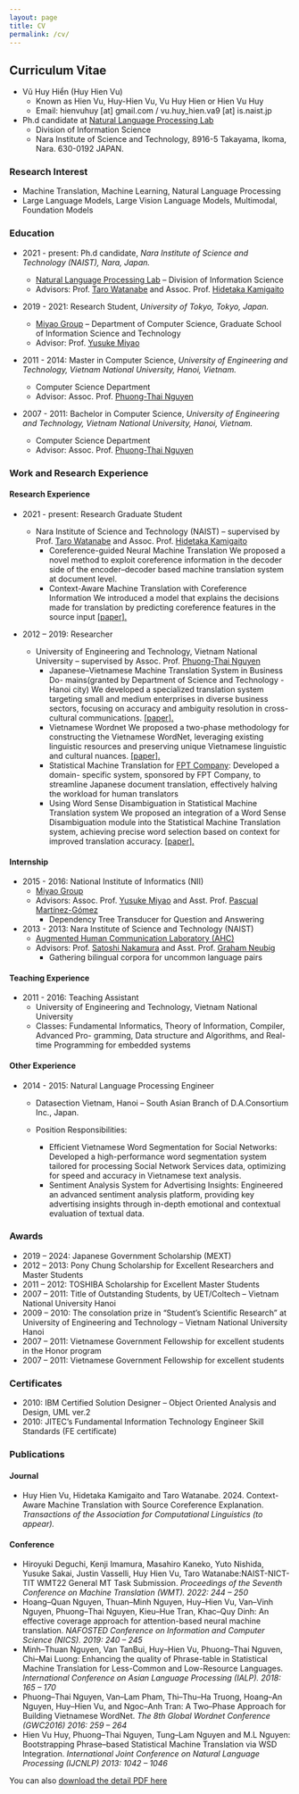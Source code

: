 ```yaml
---
layout: page
title: CV
permalink: /cv/
---
```



## Curriculum Vitae
- Vũ Huy Hiển (Huy Hien Vu)
  -  Known as Hien Vu, Huy-Hien Vu, Vu Huy Hien or Hien Vu Huy
  -  Email: hienvuhuy [at] gmail.com / vu.huy\_hien.va9 [at] is.naist.jp
- Ph.d candidate at [Natural Language Processing Lab](https://nlp.naist.jp/en)
  - Division of Information Science
  - Nara Institute of Science and Technology, 8916-5 Takayama, Ikoma, Nara. 630-0192 JAPAN.

### Research Interest
- Machine Translation, Machine Learning, Natural Language Processing
- Large Language Models, Large Vision Language Models, Multimodal, Foundation Models
  
### Education

- 2021 - present: Ph.d candidate, _Nara Institute of Science and Technology (NAIST), Nara, Japan._
  - [Natural Language Processing Lab](https://nlp.naist.jp/en) – Division of Information Science
  - Advisors: Prof. [Taro Watanabe](https://sites.google.com/site/tarowtnb/) and Assoc. Prof. [Hidetaka Kamigaito](https://sites.google.com/site/hidetakakamigaito/home)

- 2019 - 2021: Research Student, _University of Tokyo, Tokyo, Japan._
  - [Miyao Group](https://mynlp.is.s.u-tokyo.ac.jp/en/) – Department of Computer Science, Graduate School of Information Science and Technology
  - Advisor: Prof. [Yusuke Miyao](http://researchmap.jp/yusuke/)

- 2011 - 2014: Master in Computer Science, _University of Engineering and Technology, Vietnam National University, Hanoi, Vietnam._
  - Computer Science Department
  - Advisor: Assoc. Prof. [Phuong-Thai Nguyen](http://uet.vnu.edu.vn/~thainp/index.htm)

- 2007 - 2011: Bachelor in Computer Science, _University of Engineering and Technology, Vietnam National University, Hanoi, Vietnam._
  - Computer Science Department
  - Advisor: Assoc. Prof. [Phuong-Thai Nguyen](http://uet.vnu.edu.vn/~thainp/index.htm)


### Work and Research Experience
#### Research Experience
- 2021 - present: Research Graduate Student
  - Nara Institute of Science and Technology (NAIST) – supervised by Prof. [Taro Watanabe](https://sites.google.com/site/tarowtnb/) and Assoc. Prof. [Hidetaka Kamigaito](https://sites.google.com/site/hidetakakamigaito/home)
    - Coreference-guided Neural Machine Translation We proposed a novel method to exploit coreference information in the decoder side of the encoder–decoder based machine translation system at document level.
    - Context-Aware Machine Translation with Coreference Information We introduced a model that explains the decisions made for translation by predicting coreference features in the source input [\[paper\].](https://arxiv.org/abs/2404.19505)

- 2012 – 2019: Researcher
  - University of Engineering and Technology, Vietnam National University – supervised by Assoc. Prof. [Phuong-Thai Nguyen](http://uet.vnu.edu.vn/~thainp/index.htm)
    - Japanese–Vietnamese Machine Translation System in Business Do- mains(granted by Department of Science and Technology - Hanoi city) We developed a specialized translation system targeting small and medium enterprises in diverse business sectors, focusing on accuracy and ambiguity resolution in cross-cultural communications. [\[paper\].](https://ieeexplore.ieee.org/abstract/document/9023793)
    - Vietnamese Wordnet We proposed a two-phase methodology for constructing the Vietnamese WordNet, leveraging existing linguistic resources and preserving unique Vietnamese linguistic and cultural nuances. [\[paper\].](https://aclanthology.org/2016.gwc-1.38.pdf)
    - Statistical Machine Translation for [FPT Company](https://fpt.vn): Developed a domain- specific system, sponsored by FPT Company, to streamline Japanese document translation, effectively halving the workload for human translators
    - Using Word Sense Disambiguation in Statistical Machine Translation system We proposed an integration of a Word Sense Disambiguation module into the Statistical Machine Translation system, achieving precise word selection based on context for improved translation accuracy. [\[paper\].](https://aclanthology.org/I13-1143.pdf)

#### Internship
- 2015 - 2016: National Institute of Informatics (NII)
  - [Miyao Group](https://mynlp.is.s.u-tokyo.ac.jp/en/)   
  - Advisors: Assoc. Prof. [Yusuke Miyao](http://researchmap.jp/yusuke/) and Asst. Prof. [Pascual Martínez-Gómez](http://researchmap.jp/pascual/?lang=english)
    - Dependency Tree Transducer for Question and Answering
- 2013 - 2013: Nara Institute of Science and Technology (NAIST)
  - [Augmented Human Communication Laboratory (AHC)](https://ahcweb01.naist.jp/en/)
  - Advisors: Prof. [Satoshi Nakamura](https://ahclab.naist.jp/Prof.Nakamura/index_e.html) and Asst. Prof. [Graham Neubig](https://www.phontron.com/index.php)
    - Gathering bilingual corpora for uncommon language pairs

#### Teaching Experience
- 2011 - 2016: Teaching Assistant
  - University of Engineering and Technology, Vietnam National University
  - Classes: Fundamental Informatics, Theory of Information, Compiler, Advanced Pro- gramming, Data structure and Algorithms, and Real-time Programming for embedded systems

#### Other Experience
- 2014 - 2015: Natural Language Processing Engineer
  - Datasection Vietnam, Hanoi – South Asian Branch of D.A.Consortium Inc., Japan.
  - Position Responsibilities:

    - Efficient Vietnamese Word Segmentation for Social Networks: Developed a high-performance word segmentation system tailored for processing Social Network Services data, optimizing for speed and accuracy in Vietnamese text analysis.
    - Sentiment Analysis System for Advertising Insights: Engineered an advanced sentiment analysis platform, providing key advertising insights through in-depth emotional and contextual evaluation of textual data.

### Awards
- 2019 – 2024: Japanese Government Scholarship (MEXT)
- 2012 – 2013: Pony Chung Scholarship for Excellent Researchers and Master Students
- 2011 – 2012: TOSHIBA Scholarship for Excellent Master Students
- 2007 – 2011: Title of Outstanding Students, by UET/Coltech – Vietnam National University Hanoi
- 2009 – 2010: The consolation prize in “Student’s Scientific Research” at University of Engineering and Technology – Vietnam National University Hanoi
- 2007 – 2011: Vietnamese Government Fellowship for excellent students in the Honor program 
- 2007 – 2011: Vietnamese Government Fellowship for excellent students

### Certificates
- 2010: IBM Certified Solution Designer – Object Oriented Analysis and Design, UML ver.2
- 2010: JITEC’s Fundamental Information Technology Engineer Skill Standards (FE certificate)

### Publications
#### Journal
-  Huy Hien Vu, Hidetaka Kamigaito and Taro Watanabe. 2024. Context-Aware Machine Translation with Source Coreference Explanation. _Transactions of the Association for Computational Linguistics (to appear)._

#### Conference
- Hiroyuki Deguchi, Kenji Imamura, Masahiro Kaneko, Yuto Nishida, Yusuke Sakai, Justin Vasselli, Huy Hien Vu, Taro Watanabe:NAIST-NICT-TIT WMT22 General MT Task Submission. _Proceedings of the Seventh Conference on Machine Translation (WMT). 2022: 244 – 250_
- Hoang–Quan Nguyen, Thuan–Minh Nguyen, Huy–Hien Vu, Van–Vinh Nguyen, Phuong–Thai Nguyen, Kieu–Hue Tran, Khac–Quy Dinh: An effective coverage approach for attention-based neural machine translation. _NAFOSTED Conference on Information and Computer Science (NICS). 2019: 240 – 245_
- Minh–Thuan Nguyen, Van TanBui, Huy–Hien Vu, Phuong–Thai Nguven, Chi–Mai Luong: Enhancing the quality of Phrase-table in Statistical Machine Translation for Less-Common and Low-Resource Languages. _International Conference on Asian Language Processing (IALP). 2018: 165 – 170_
- Phuong–Thai Nguyen, Van–Lam Pham, Thi–Thu–Ha Truong, Hoang–An Nguyen, Huy–Hien Vu, and Ngoc–Anh Tran: A Two–Phase Approach for Building Vietnamese WordNet. _The 8th Global Wordnet Conference (GWC2016) 2016: 259 – 264_
- Hien Vu Huy, Phuong–Thai Nguyen, Tung–Lam Nguyen and M.L Nguyen: Bootstrapping Phrase–based Statistical Machine Translation via WSD Integration. _International Joint Conference on Natural Language Processing (IJCNLP) 2013: 1042 – 1046_





You can also [download the detail PDF here](https://u.pcloud.link/publink/show?code=XZpmXS0Zahskiz338wX5wYGwqLmKRjscXaVy)
<!-- I embed a current version of my CV below. You can also [download the PDF here](https://www.dropbox.com/s/30ah9tgxevj1vl9/svm-cv.pdf). -->

<!-- {% include embedpdf.html code="30ah9tgxevj1vl9/svm-cv.pdf" width=100 height=800 %} -->


